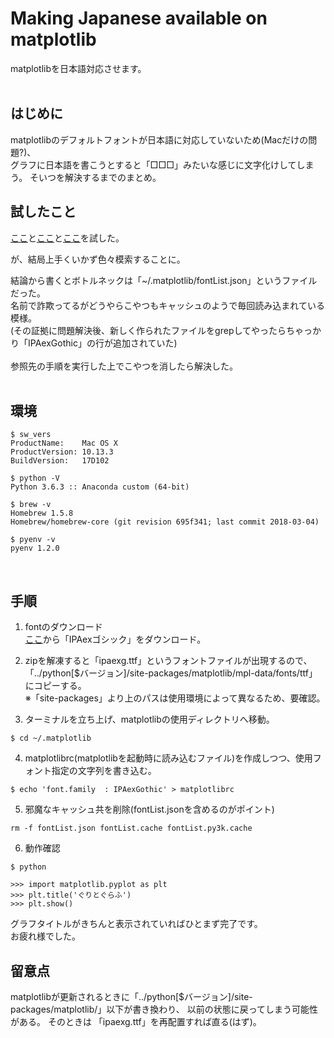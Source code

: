 # Making Japanese available on matplotlib
matplotlibを日本語対応させます。  
<br >

## はじめに  
matplotlibのデフォルトフォントが日本語に対応していないため(Macだけの問題?)、  
グラフに日本語を書こうとすると「□□□」みたいな感じに文字化けしてしまう。
そいつを解決するまでのまとめ。
<br >

## 試したこと  
[ここ](https://qiita.com/knknkn1162/items/be87cba14e38e2c0f656)と[ここ](http://kaisk.hatenadiary.com/entry/2015/02/15/215831)と[ここ](https://gcbgarden.com/2017/05/04/matplotlib-japanese/)を試した。  

が、結局上手くいかず色々模索することに。

結論から書くとボトルネックは「~/.matplotlib/fontList.json」というファイルだった。  
名前で詐欺ってるがどうやらこやつもキャッシュのようで毎回読み込まれている模様。  
(その証拠に問題解決後、新しく作られたファイルをgrepしてやったらちゃっかり「IPAexGothic」の行が追加されていた)  
<br >
参照先の手順を実行した上でこやつを消したら解決した。  
<br >

## 環境  
```
$ sw_vers  
ProductName:    Mac OS X  
ProductVersion: 10.13.3  
BuildVersion:   17D102  

$ python -V  
Python 3.6.3 :: Anaconda custom (64-bit)

$ brew -v
Homebrew 1.5.8
Homebrew/homebrew-core (git revision 695f341; last commit 2018-03-04)

$ pyenv -v
pyenv 1.2.0  
```
<br >

## 手順  
1. fontのダウンロード  
[ここ](https://ipafont.ipa.go.jp/node26#jp)から「IPAexゴシック」をダウンロード。  


2. zipを解凍すると「ipaexg.ttf」というフォントファイルが出現するので、  
 「../python[$バージョン]/site-packages/matplotlib/mpl-data/fonts/ttf」にコピーする。  
 ※「site-packages」より上のパスは使用環境によって異なるため、要確認。    


3. ターミナルを立ち上げ、matplotlibの使用ディレクトリへ移動。  
```
$ cd ~/.matplotlib  
```

4. matplotlibrc(matplotlibを起動時に読み込むファイル)を作成しつつ、使用フォント指定の文字列を書き込む。  
```
$ echo 'font.family  : IPAexGothic' > matplotlibrc
```

5. 邪魔なキャッシュ共を削除(fontList.jsonを含めるのがポイント)  
```
rm -f fontList.json fontList.cache fontList.py3k.cache
```

6. 動作確認
```
$ python  

>>> import matplotlib.pyplot as plt
>>> plt.title('ぐりとぐらふ')
>>> plt.show()  
```


グラフタイトルがきちんと表示されていればひとまず完了です。  
お疲れ様でした。<br >

## 留意点  
matplotlibが更新されるときに「../python[$バージョン]/site-packages/matplotlib/」以下が書き換わり、
以前の状態に戻ってしまう可能性がある。
そのときは 「ipaexg.ttf」を再配置すれば直る(はず)。
